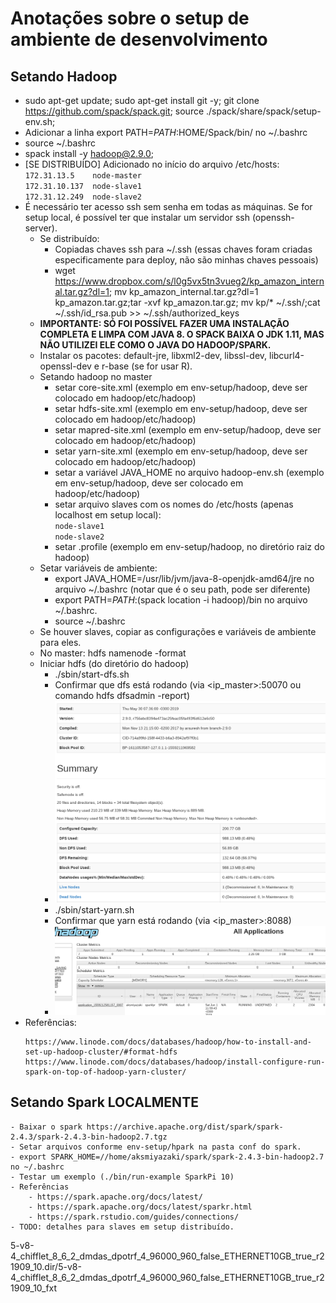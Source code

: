 # Anotações sobre o setup de ambiente de desenvolvimento

## Setando Hadoop
- sudo apt-get update; sudo apt-get install git -y; git clone https://github.com/spack/spack.git; source ./spack/share/spack/setup-env.sh;
- Adicionar a linha export PATH=$PATH:$HOME/Spack/bin/ no ~/.bashrc
- source ~/.bashrc
- spack install -y hadoop@2.9.0;
- [SE DISTRIBUÍDO] Adicionado no início do arquivo /etc/hosts:  
    `172.31.13.5	node-master`  
    `172.31.10.137	node-slave1`  
    `172.31.12.249	node-slave2`
- É necessário ter acesso ssh sem senha em todas as máquinas. Se for setup local, é possível ter que instalar um servidor ssh (openssh-server).
    - Se distribuído:
        - Copiadas chaves ssh para ~/.ssh (essas chaves foram criadas especificamente para deploy, não são minhas chaves pessoais)
        - wget https://www.dropbox.com/s/l0g5vx5tn3vueg2/kp_amazon_internal.tar.gz?dl=1; mv kp_amazon_internal.tar.gz\?dl\=1 kp_amazon.tar.gz;tar -xvf kp_amazon.tar.gz; mv kp/* ~/.ssh/;cat ~/.ssh/id_rsa.pub >> ~/.ssh/authorized_keys
    - **IMPORTANTE: SÓ FOI POSSÍVEL FAZER UMA INSTALAÇÃO COMPLETA E LIMPA COM JAVA 8. O SPACK BAIXA O JDK 1.11, MAS NÃO UTILIZEI ELE COMO O JAVA DO HADOOP/SPARK.**
    - Instalar os pacotes: default-jre, libxml2-dev, libssl-dev, libcurl4-openssl-dev e r-base (se for usar R).
    - Setando hadoop no master
        - setar core-site.xml (exemplo em env-setup/hadoop, deve ser colocado em hadoop/etc/hadoop)
        - setar hdfs-site.xml (exemplo em env-setup/hadoop, deve ser colocado em hadoop/etc/hadoop)
        - setar mapred-site.xml (exemplo em env-setup/hadoop, deve ser colocado em hadoop/etc/hadoop)
        - setar yarn-site.xml (exemplo em env-setup/hadoop, deve ser colocado em hadoop/etc/hadoop)
        - setar a variável JAVA_HOME no arquivo hadoop-env.sh (exemplo em env-setup/hadoop, deve ser colocado em hadoop/etc/hadoop)
        - setar arquivo slaves com os nomes do /etc/hosts (apenas localhost em setup local):  
            `node-slave1`  
            `node-slave2`
        - setar .profile (exemplo em env-setup/hadoop, no diretório raiz do hadoop)
    - Setar variáveis de ambiente:
        - export JAVA_HOME=/usr/lib/jvm/java-8-openjdk-amd64/jre no arquivo ~/.bashrc (notar que é o seu path, pode ser diferente)
        - export PATH=$PATH:$(spack location -i hadoop)/bin no arquivo ~/.bashrc.
        - source ~/.bashrc
    - Se houver slaves, copiar as configurações e variáveis de ambiente para eles.
    - No master: hdfs namenode -format
    - Iniciar hdfs (do diretório do hadoop)
        - ./sbin/start-dfs.sh
        - Confirmar que dfs está rodando (via <ip_master>:50070 ou comando hdfs dfsadmin -report)
        - ![](../img/hdfsrun.png)
        - ./sbin/start-yarn.sh
        - Confirmar que yarn está rodando (via <ip_master>:8088)
        - ![](../img/yarnrun.png)
- Referências:
    ```
    https://www.linode.com/docs/databases/hadoop/how-to-install-and-set-up-hadoop-cluster/#format-hdfs  
    https://www.linode.com/docs/databases/hadoop/install-configure-run-spark-on-top-of-hadoop-yarn-cluster/
    ```

## Setando Spark LOCALMENTE
    - Baixar o spark https://archive.apache.org/dist/spark/spark-2.4.3/spark-2.4.3-bin-hadoop2.7.tgz
    - Setar arquivos conforme env-setup/hpark na pasta conf do spark.
    - export SPARK_HOME=//home/aksmiyazaki/spark/spark-2.4.3-bin-hadoop2.7 no ~/.bashrc
    - Testar um exemplo (./bin/run-example SparkPi 10)
    - Referências
        - https://spark.apache.org/docs/latest/
        - https://spark.apache.org/docs/latest/sparkr.html
        - https://spark.rstudio.com/guides/connections/
    - TODO: detalhes para slaves em setup distribuído.


5-v8-4_chifflet_8_6_2_dmdas_dpotrf_4_96000_960_false_ETHERNET10GB_true_r21909_10.dir/5-v8-4_chifflet_8_6_2_dmdas_dpotrf_4_96000_960_false_ETHERNET10GB_true_r21909_10_fxt
